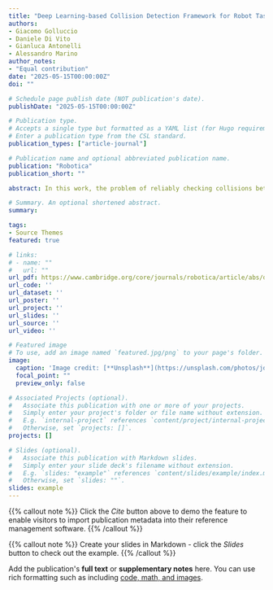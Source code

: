 ```yaml
---
title: "Deep Learning-based Collision Detection Framework for Robot Tasks in Clutter"
authors:
- Giacomo Golluccio
- Daniele Di Vito
- Gianluca Antonelli
- Alessandro Marino
author_notes:
- "Equal contribution"
date: "2025-05-15T00:00:00Z"
doi: ""

# Schedule page publish date (NOT publication's date).
publishDate: "2025-05-15T00:00:00Z"

# Publication type.
# Accepts a single type but formatted as a YAML list (for Hugo requirements).
# Enter a publication type from the CSL standard.
publication_types: ["article-journal"]

# Publication name and optional abbreviated publication name.
publication: "Robotica"
publication_short: ""

abstract: In this work, the problem of reliably checking collisions between robot manipulators and the surrounding environment in short time for tasks, such as replanning and object grasping in clutter, is addressed. Geometric approaches are usually applied in this context; however, they can result not suitable in highly time-constrained applications. The purpose of this paper is to present a learning-based method able to outperform geometric approaches in clutter. The proposed approach uses a neural network (NN) to detect collisions online by performing a classification task on the input represented by the depth image or point cloud containing the robot gripper projected into the application scene. Specifically, several state-of-the-art NN architectures are considered, along with some customization to tackle the problem at hand. These approaches are compared to identify the model that achieves the highest accuracy while containing the computational burden. The analysis shows the feasibility of the robot collision checker based on a deep learning approach. In fact, such approach presents a low collision detection time, of the order of milliseconds on the selected hardware, with acceptable accuracy. Furthermore, the computational burden is compared with state-of-the-art geometric techniques. The entire work is based on an industrial case study involving a KUKA Agilus industrial robot manipulator at the Technology & Innovation Center of KUKA Deutschland GmbH, Germany. Further validation is performed with the Amazon Robotic Manipulation Benchmark (ARMBench) dataset as well, in order to corroborate the reported findings

# Summary. An optional shortened abstract.
summary: 

tags:
- Source Themes
featured: true

# links:
# - name: ""
#   url: ""
url_pdf: https://www.cambridge.org/core/journals/robotica/article/abs/deep-learningbased-collision-detection-framework-for-robot-tasks-in-clutter/FE07A6D9E4E35A0116A76AEB26C6E6F0
url_code: ''
url_dataset: ''
url_poster: ''
url_project: ''
url_slides: ''
url_source: ''
url_video: ''

# Featured image
# To use, add an image named `featured.jpg/png` to your page's folder. 
image:
  caption: 'Image credit: [**Unsplash**](https://unsplash.com/photos/jdD8gXaTZsc)'
  focal_point: ""
  preview_only: false

# Associated Projects (optional).
#   Associate this publication with one or more of your projects.
#   Simply enter your project's folder or file name without extension.
#   E.g. `internal-project` references `content/project/internal-project/index.md`.
#   Otherwise, set `projects: []`.
projects: []

# Slides (optional).
#   Associate this publication with Markdown slides.
#   Simply enter your slide deck's filename without extension.
#   E.g. `slides: "example"` references `content/slides/example/index.md`.
#   Otherwise, set `slides: ""`.
slides: example
---
```


{{% callout note %}}
Click the *Cite* button above to demo the feature to enable visitors to import publication metadata into their reference management software.
{{% /callout %}}

{{% callout note %}}
Create your slides in Markdown - click the *Slides* button to check out the example.
{{% /callout %}}

Add the publication's **full text** or **supplementary notes** here. You can use rich formatting such as including [code, math, and images](https://docs.hugoblox.com/content/writing-markdown-latex/).
